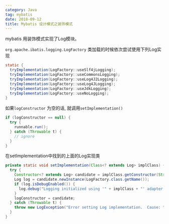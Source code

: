 ```yaml
---
category: Java
tag: mybatis
date: 2018-09-12
title: Mybatis 设计模式之装饰模式
---
```


mybatis 用装饰模式实现了Log模块。

`org.apache.ibatis.logging.LogFactory` 类加载的时候依次尝试使用下列Log实现

```java
static {
  tryImplementation(LogFactory::useSlf4jLogging);
  tryImplementation(LogFactory::useCommonsLogging);
  tryImplementation(LogFactory::useLog4J2Logging);
  tryImplementation(LogFactory::useLog4JLogging);
  tryImplementation(LogFactory::useJdkLogging);
  tryImplementation(LogFactory::useNoLogging);
}
```


如果`logConstructor` 为空的话, 就调用`setImplementation()`
```java
if (logConstructor == null) {
  try {
    runnable.run();
  } catch (Throwable t) {
    // ignore
  }
}
```

在setImplementation中找到的上面的Log实现类

```java
private static void setImplementation(Class<? extends Log> implClass) {
  try {
    Constructor<? extends Log> candidate = implClass.getConstructor(String.class);
    Log log = candidate.newInstance(LogFactory.class.getName());
    if (log.isDebugEnabled()) {
      log.debug("Logging initialized using '" + implClass + "' adapter.");
    }
    logConstructor = candidate;
  } catch (Throwable t) {
    throw new LogException("Error setting Log implementation.  Cause: " + t, t);
  }
}
```
